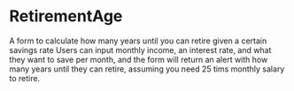 # RetirementAge
A form to calculate how many years until you can retire given a certain savings rate
Users can input monthly income, an interest rate, and what they want to save per month, and the form will return an alert with how many years until they can retire, assuming you need 25 tims monthly salary to retire.
